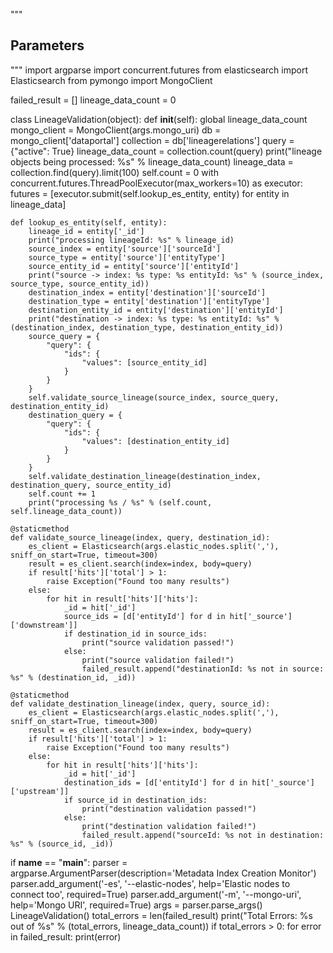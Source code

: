 """

Parameters
----------


"""
import argparse
import concurrent.futures
from elasticsearch import Elasticsearch
from pymongo import MongoClient

failed_result = []
lineage_data_count = 0


class LineageValidation(object):
    def __init__(self):
        global lineage_data_count
        mongo_client = MongoClient(args.mongo_uri)
        db = mongo_client['dataportal']
        collection = db['lineagerelations']
        query = {"active": True}
        lineage_data_count = collection.count(query)
        print("lineage objects being processed: %s" % lineage_data_count)
        lineage_data = collection.find(query).limit(100)
        self.count = 0
        with concurrent.futures.ThreadPoolExecutor(max_workers=10) as executor:
            futures = [executor.submit(self.lookup_es_entity, entity) for entity in lineage_data]

    def lookup_es_entity(self, entity):
        lineage_id = entity['_id']
        print("processing lineageId: %s" % lineage_id)
        source_index = entity['source']['sourceId']
        source_type = entity['source']['entityType']
        source_entity_id = entity['source']['entityId']
        print("source -> index: %s type: %s entityId: %s" % (source_index, source_type, source_entity_id))
        destination_index = entity['destination']['sourceId']
        destination_type = entity['destination']['entityType']
        destination_entity_id = entity['destination']['entityId']
        print("destination -> index: %s type: %s entityId: %s" % (destination_index, destination_type, destination_entity_id))
        source_query = {
            "query": {
                "ids": {
                    "values": [source_entity_id]
                }
            }
        }
        self.validate_source_lineage(source_index, source_query, destination_entity_id)
        destination_query = {
            "query": {
                "ids": {
                    "values": [destination_entity_id]
                }
            }
        }
        self.validate_destination_lineage(destination_index, destination_query, source_entity_id)
        self.count += 1
        print("processing %s / %s" % (self.count, self.lineage_data_count))

    @staticmethod
    def validate_source_lineage(index, query, destination_id):
        es_client = Elasticsearch(args.elastic_nodes.split(','), sniff_on_start=True, timeout=300)
        result = es_client.search(index=index, body=query)
        if result['hits']['total'] > 1:
            raise Exception("Found too many results")
        else:
            for hit in result['hits']['hits']:
                _id = hit['_id']
                source_ids = [d['entityId'] for d in hit['_source']['downstream']]
                if destination_id in source_ids:
                    print("source validation passed!")
                else:
                    print("source validation failed!")
                    failed_result.append("destinationId: %s not in source: %s" % (destination_id, _id))

    @staticmethod
    def validate_destination_lineage(index, query, source_id):
        es_client = Elasticsearch(args.elastic_nodes.split(','), sniff_on_start=True, timeout=300)
        result = es_client.search(index=index, body=query)
        if result['hits']['total'] > 1:
            raise Exception("Found too many results")
        else:
            for hit in result['hits']['hits']:
                _id = hit['_id']
                destination_ids = [d['entityId'] for d in hit['_source']['upstream']]
                if source_id in destination_ids:
                    print("destination validation passed!")
                else:
                    print("destination validation failed!")
                    failed_result.append("sourceId: %s not in destination: %s" % (source_id, _id))


if __name__ == "__main__":
    parser = argparse.ArgumentParser(description='Metadata Index Creation Monitor')
    parser.add_argument('-es', '--elastic-nodes', help='Elastic nodes to connect too', required=True)
    parser.add_argument('-m', '--mongo-uri', help='Mongo URI', required=True)
    args = parser.parse_args()
    LineageValidation()
    total_errors = len(failed_result)
    print("Total Errors: %s out of %s" % (total_errors, lineage_data_count))
    if total_errors > 0:
        for error in failed_result:
            print(error)
